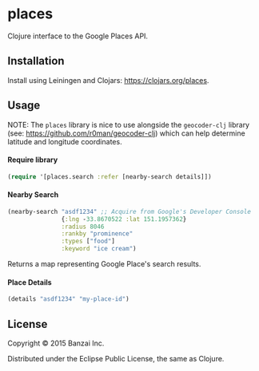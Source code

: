 # places

Clojure interface to the Google Places API.

## Installation

Install using Leiningen and Clojars: https://clojars.org/places.

## Usage

NOTE: The `places` library is nice to use alongside the `geocoder-clj` library (see: https://github.com/r0man/geocoder-clj) which can help determine latitude and longitude coordinates.

#### Require library

```clojure
(require '[places.search :refer [nearby-search details]])
```

#### Nearby Search

```clojure
(nearby-search "asdf1234" ;; Acquire from Google's Developer Console
               {:lng -33.8670522 :lat 151.1957362}
               :radius 8046
               :rankby "prominence"
               :types ["food"]
               :keyword "ice cream")
```

Returns a map representing Google Place's search results.

#### Place Details

```clojure
(details "asdf1234" "my-place-id")
```

## License

Copyright © 2015 Banzai Inc.

Distributed under the Eclipse Public License, the same as Clojure.
